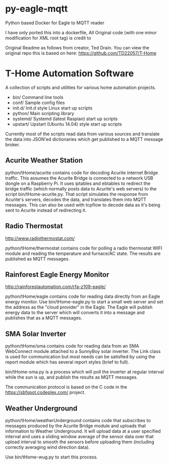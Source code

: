 # py-eagle-mqtt
Python based Docker for Eagle to MQTT reader

I have only ported this into a dockerfile, All Original code (with one minor modification for XML root tag) is credit to 


Original Readme as follows from creator, Ted Drain.  You can view the original repo this is based on here: https://github.com/TD22057/T-Home

T-Home Automation Software
==========================

A collection of scripts and utilities for various home automation projects.

- bin/  Command line tools
- conf/ Sample config files
- init.d/   Init.d style Linux start up scripts
- python/  Main scripting library
- systemd/  Systemd (latest Raspian) start up scripts
- upstart/  Upstart (Ubuntu 14.04) style start up scripts

Currently most of the scripts read data from various sources and
translate the data into JSON'ed dictionaries which get published to a
MQTT message broker.  


Acurite Weather Station
-----------------------

python/tHome/acurite contains code for decoding Acurite internet
Bridge traffic.  This assumes the Acurite Bridge is connected to a
network USB dongle on a Raspberry Pi.  It uses iptables and ebtables
to redirect the bridge traffic (which normally posts data to Acurite's
web servers) to the script bin/tHome-acurite.py.  That script
simulates the response from Acurite's servers, decodes the data, and
translates them into MQTT messages.  This can also be used with
tcpflow to decode data as it's being sent to Acurite instead of
redirecting it.

Radio Thermostat
----------------

http://www.radiothermostat.com/

python/tHome/thermostat contains code for polling a radio thermostat
WIFI module and reading the temperature and furnace/AC state.  The
results are published as MQTT messages.


Rainforest Eagle Energy Monitor
-------------------------------

http://rainforestautomation.com/rfa-z109-eagle/

python/tHome/eagle contains code for reading data directly from an
Eagle energy monitor.  Use bin/tHome-eagle.py to start a small web
server and set the address as the "cloud provider" in the Eagle.  The
Eagle will publish energy data to the server which will converts it
into a message and publishes that as a MQTT messages.


SMA Solar Inverter
------------------

python/tHome/sma contains code for reading data from an SMA WebConnect
module attached to a SunnyBoy solar inverter.  The Link class is used
for communication but most needs can be satisfied by using the report
module which has several report styles (brief to full).

bin/tHome-sma.py is a process which will poll the inverter at regular
interval while the sun is up, and publish the results as MQTT messages.

The communication protocol is based on the C code in the
https://sbfspot.codeplex.com/ project.


Weather Underground
-------------------

python/tHome/weatherUnderground contains code that subscribes to
messages produced by the Acurite Bridge module and uploads that
information to Weather Underground.  It will upload data at a user
specified interval and uses a sliding window average of the sensor
data over that upload interval to smooth the sensors before uploading
them (including correctly averaging wind direction data).

Use bin/tHome-wug.py to start this process.

